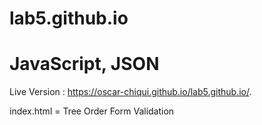 # lab5.github.io
# JavaScript, JSON 

Live Version :  https://oscar-chiqui.github.io/lab5.github.io/.

index.html = Tree Order Form Validation
